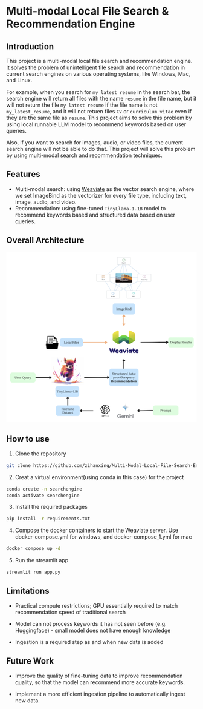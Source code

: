 # Multi-modal Local File Search & Recommendation Engine 

## Introduction
This project is a multi-modal local file search and recommendation engine. It solves the problem of unintelligent file search and recommendation in current search engines on various operating systems, like Windows, Mac, and Linux. 

For example, when you search for `my latest resume` in the search bar, the search engine will return all files with the name `resume` in the file name, but it will not return the file `my latest resume` if the file name is not `my_latest_resume`, and it will not retuen files `CV` or `curriculum vitae` even if they are the same file as `resume`. This project aims to solve this problem by using local runnable LLM model to recommend keywords based on user queries.

Also, if you want to search for images, audio, or video files, the current search engine will not be able to do that. This project will solve this problem by using multi-modal search and recommendation techniques.


## Features
- Multi-modal search: using [Weaviate](https://weaviate.io/) as the vector search engine, where we set ImageBind as the vectorizer for every file type, including text, image, audio, and video.
- Recommendation: using fine-tuned `TinyLlama-1.1B` model to recommend keywords based and structured data based on user queries.

## Overall Architecture

![alt text](<image/overview.png>)

## How to use
1. Clone the repository
```bash
git clone https://github.com/zihanxing/Multi-Modal-Local-File-Search-Engine.git
```
2. Creat a virtual environment(using conda in this case) for the project
```bash
conda create -n searchengine
conda activate searchengine
```
3. Install the required packages
```bash
pip install -r requirements.txt
```
4. Compose the docker containers to start the Weaviate server. Use docker-compose.yml for windows, and docker-compose_1.yml for mac   
```bash
docker compose up -d
```
5. Run the streamlit app
```bash
streamlit run app.py
```

## Limitations
- Practical compute restrictions; GPU essentially required to match recommendation speed of traditional search

- Model can not process keywords it has not seen before (e.g. Huggingface) - small model does not have enough knowledge

- Ingestion is a required step as and when new data is added

## Future Work

- Improve the quality of fine-tuning data to improve recommendation quality, so that the model can recommend more accurate keywords.

- Implement a more efficient ingestion pipeline to automatically ingest new data.



